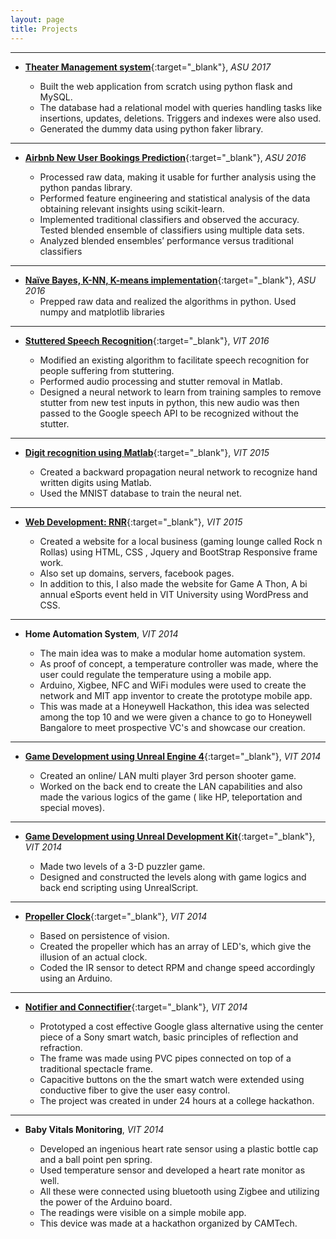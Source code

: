 ```yaml
---
layout: page
title: Projects
---
```


---
* [**Theater Management system**](https://github.com/khannasarthak/DMProject){:target="_blank"}, *ASU 2017*

   * Built the web application from scratch using python flask and MySQL. 
   * The database had a relational model with queries handling tasks like insertions, updates, deletions. Triggers and indexes were also used.
   * Generated the dummy data using python faker library.
   
---
* [**Airbnb New User Bookings Prediction**](https://github.com/khannasarthak/Airbnb-sml){:target="_blank"}, *ASU 2016*

   * Processed raw data, making it usable for further analysis using the python pandas library.
   * Performed feature engineering and statistical analysis of the data obtaining relevant insights using scikit-learn.
   * Implemented traditional classifiers and observed the accuracy. Tested blended ensemble of classifiers using multiple data sets.
   * Analyzed blended ensembles’ performance versus traditional classifiers

---
* [**Naïve Bayes, K-NN, K-means implementation**](https://github.com/khannasarthak/ML){:target="_blank"}, *ASU 2016*
   * Prepped raw data and realized the algorithms in python. Used numpy and matplotlib libraries

---
* [**Stuttered Speech Recognition**](https://github.com/khannasarthak/Stuttered-Speech-recognition){:target="_blank"}, *VIT 2016*

   * Modified an existing algorithm to facilitate speech recognition for people suffering from stuttering.
   * Performed audio processing and stutter removal in Matlab.
   * Designed a neural network to learn from training samples to remove stutter from new test inputs in python, this new audio was then passed to the Google speech API to be recognized without the stutter.

---
* [**Digit recognition using Matlab**](https://github.com/khannasarthak/Digit-Recognition-using-Neural-Networks){:target="_blank"}, *VIT 2015*

   * Created a backward propagation neural network to recognize hand written digits using Matlab.
   * Used the MNIST database to train the neural net.

---
* [**Web Development: RNR**](https://github.com/khannasarthak/RNRwebsite){:target="_blank"}, *VIT 2015*

   * Created a website for a local business (gaming lounge called Rock n Rollas) using HTML, CSS , Jquery and BootStrap Responsive frame work.
   * Also set up domains, servers, facebook pages.
   * In addition to this, I also made the website for Game A Thon, A bi annual eSports event held in VIT University using WordPress and CSS. 

---
* **Home Automation System**, *VIT 2014*

   * The main idea was to make a modular home automation system. 
   * As proof of concept, a temperature controller was made, where the user could regulate the temperature using a mobile app. 
   * Arduino, Xigbee, NFC and WiFi modules were used to create the network and MIT app inventor to create the prototype mobile app.
   * This was made at a Honeywell Hackathon, this idea was selected among the top 10 and we were given a chance to go to Honeywell Bangalore  to meet prospective VC's and showcase our creation.

---
* [**Game Development using Unreal Engine 4**](https://www.youtube.com/watch?v=yN54R70IJyU){:target="_blank"}, *VIT 2014*

   * Created an online/ LAN multi player 3rd person shooter game.
   * Worked on the back end to create the LAN capabilities and also made the various logics of the game ( like HP, teleportation and special moves).

---
* [**Game Development using Unreal Development Kit**](https://www.youtube.com/watch?v=fN8PgJOeTRU){:target="_blank"}, *VIT 2014*

   * Made two levels of a 3-D puzzler game.
   * Designed and constructed the levels along with game logics and back end scripting using UnrealScript.

---
* [**Propeller Clock**](https://www.youtube.com/watch?v=rvjXhWs6Akk){:target="_blank"}, *VIT 2014*

   * Based on persistence of vision. 
   * Created the propeller which has an array of LED's, which give the illusion of an actual clock.
   * Coded the IR sensor to detect RPM and change speed accordingly using an Arduino.

---
* [**Notifier and Connectifier**](https://github.com/khannasarthak/Notifier-N-Connectifier){:target="_blank"}, *VIT 2014*

   * Prototyped a cost effective Google glass alternative using the center piece of a Sony smart watch, basic principles of reflection and refraction. 
   * The frame was made using PVC pipes connected on top of a traditional spectacle frame.
   * Capacitive buttons on the the smart watch were extended using conductive fiber to give the user easy control.
   * The project was created in under 24 hours at a college hackathon.

---
* **Baby Vitals Monitoring**, *VIT 2014*

   * Developed an ingenious heart rate sensor using a plastic bottle cap and a ball point pen spring.
   * Used temperature sensor and developed a heart rate monitor as well. 
   * All these were connected using bluetooth using Zigbee and utilizing the power of the Arduino board. 
   * The readings were visible on a simple mobile app. 
   * This device was made at a hackathon organized by CAMTech.


